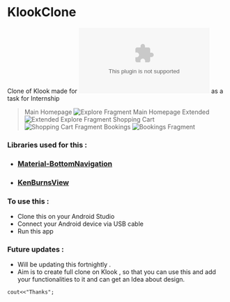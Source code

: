# KlookClone
Clone of Klook made for ![ArchitecticaStartups](architecticastartups.com) as a task for Internship
> Main Homepage
> ![Explore Fragment](https://i.imgur.com/tzLZulu.png)
> Main Homepage Extended
> ![Extended Explore Fragment](https://i.imgur.com/b5uEBuk.png)
> Shopping Cart
> ![Shopping Cart Fragment](https://i.imgur.com/JhwqCgL.png)
> Bookings 
> ![Bookings Fragment](https://i.imgur.com/1HJw7ca.png)

### Libraries used for this :
 - ### [Material-BottomNavigation](https://github.com/sephiroth74/Material-BottomNavigation)
 - ### [KenBurnsView](https://github.com/flavioarfaria/KenBurnsView)

### To use this :
 - Clone this on your Android Studio 
 - Connect your Android device via USB cable
 - Run this app

### Future updates :
 - Will be updating this fortnightly .
 - Aim is to create full clone on Klook , so that you can use this and add your functionalities to it and can get an Idea about design.

`cout<<"Thanks";`
